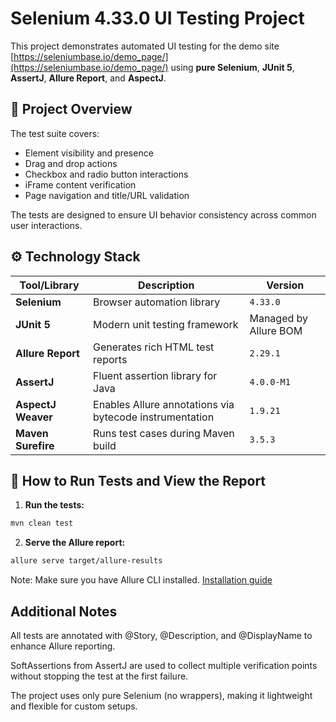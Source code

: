 # Selenium 4.33.0 UI Testing Project

This project demonstrates automated UI testing for the demo site [https://seleniumbase.io/demo_page/](https://seleniumbase.io/demo_page/) using **pure Selenium**, **JUnit 5**, **AssertJ**, **Allure Report**, and **AspectJ**.

## 🧪 Project Overview

The test suite covers:

- Element visibility and presence
- Drag and drop actions
- Checkbox and radio button interactions
- iFrame content verification
- Page navigation and title/URL validation

The tests are designed to ensure UI behavior consistency across common user interactions.

## ⚙️ Technology Stack

| Tool/Library       | Description                                                         | Version       |
|--------------------|----------------------------------------------------------------------|---------------|
| **Selenium**        | Browser automation library                                           | `4.33.0`      |
| **JUnit 5**         | Modern unit testing framework                                        | Managed by Allure BOM |
| **Allure Report**   | Generates rich HTML test reports                                     | `2.29.1`      |
| **AssertJ**         | Fluent assertion library for Java                                    | `4.0.0-M1`    |
| **AspectJ Weaver**  | Enables Allure annotations via bytecode instrumentation              | `1.9.21`      |
| **Maven Surefire**  | Runs test cases during Maven build                                   | `3.5.3`       |

## 🚀 How to Run Tests and View the Report

1. **Run the tests:**

```bash
mvn clean test
```
2. **Serve the Allure report:**

```bash
allure serve target/allure-results
```

Note: Make sure you have Allure CLI installed. [Installation guide](https://allurereport.org/docs/install/)

## Additional Notes
All tests are annotated with @Story, @Description, and @DisplayName to enhance Allure reporting.

SoftAssertions from AssertJ are used to collect multiple verification points without stopping the test at the first failure.

The project uses only pure Selenium (no wrappers), making it lightweight and flexible for custom setups.